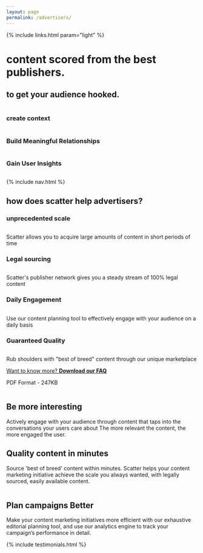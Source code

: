 ```yaml
---
layout: page
permalink: /advertisers/
---
```


<!-- hero -->
<div id="hero" class="hero hero__bg hero__advertisers">
  <div class="hero-a">
    <div class="container">
      <div class="row header-trans">
        {% include links.html param="light" %}
      </div>
      <div class="hero-content tac">
        <h1 class="hd-1 mt">content scored from the best publishers.</h1>
      </div>
    </div>
  </div>
  <div class="hero-b tac">
    <h2 class="hd-1">to get your audience hooked.</h2>
    <div class="breathe">
      <img src="{{ site.baseurl }}/img/hero-scatter-logo.png" alt="">
    </div>
    <div class="row">
      <div class="col-md-4 tac">
        <img src="{{ site.baseurl }}/img/i-context.png" alt="">
        <h3 class="hd-3">create context</h3>
      </div>
      <div class="col-md-4 tac">
        <img src="{{ site.baseurl }}/img/i-relationships.png" alt="">
        <h3 class="hd-3">Build Meaningful Relationships</h3>
      </div>
      <div class="col-md-4 tac">
        <img src="{{ site.baseurl }}/img/i-insights.png" alt="">
        <h3 class="hd-3">Gain User Insights</h3>
      </div>
    </div>
    <div class="skip tac">
      <a href="#content"><img src="{{ site.baseurl }}/img/i-arrow.png" alt=""></a>
    </div>
  </div>
</div>
<!-- /hero -->

{% include nav.html %}

<div id="advertisers" class="section">
  <div class="container">
    <h2 class="hd-2 tac">how does scatter help advertisers?</h2>
    <div class="row breathe">
      <div class="col-md-3">
        <div class="tac">
          <h3 class="hd-3">unprecedented scale</h3>
          <img src="{{ site.baseurl }}/img/i-time.png" alt="">
          <p class="brief-text">Scatter allows you to acquire large amounts of content in short periods of time</p>
        </div>
      </div>
      <div class="col-md-3">
        <div class="tac">
          <h3 class="hd-3">Legal sourcing</h3>
          <img src="{{ site.baseurl }}/img/i-legal.png" alt="">
          <p class="brief-text">Scatter's publisher network gives you a steady stream of 100% legal content</p>
        </div>
      </div>
      <div class="col-md-3">
        <div class="tac">
          <h3 class="hd-3">Daily Engagement</h3>
          <img src="{{ site.baseurl }}/img/i-engagement.png" alt="">
          <p class="brief-text">Use our content planning tool to effectively engage with your audience on a daily basis</p>
        </div>
      </div>
      <div class="col-md-3">
        <div class="tac">
          <h3 class="hd-3">Guaranteed Quality</h3>
          <img src="{{ site.baseurl }}/img/i-quality.png" alt="">
          <p class="brief-text">Rub shoulders with "best of breed" content through our unique marketplace</p>
        </div>
      </div>
    </div>
    <div class="tac">
      <p><a href="{{ site.baseurl }}/files/scatter-advertiser-faqs.pdf" class="btn btn-action">Want to know more? <b>Download our FAQ</b></a></p>
      <p>PDF Format - 247KB</p>
    </div>
  </div>
</div>

<div id="features">
  <div class="feature feature-gray">
    <div class="container">
      <div class="row">
        <div class="col-md-4">
          <img src="{{ site.baseurl }}/img/feature-dashboard.jpg" alt="">
        </div>
        <div class="col-md-8">
          <div class="feature-content">
            <h2 class="hd-2">Be more interesting</h2>
            <p class="brief-text">Actively engage with your audience through content that taps into the conversations your users care about The more relevant the content, the more engaged the user.</p>
          </div>
        </div>
      </div>
    </div>
  </div>
  <div class="feature feature-alt">
    <div class="container">
      <div class="row">
        <div class="col-md-8">
          <div class="feature-content">
            <h2 class="hd-2">Quality content in minutes</h2>
            <p class="brief-text">Source 'best of breed' content within minutes. Scatter helps your content marketing initiative achieve the scale you always wanted, with legally sourced, easily available content.</p>
          </div>
        </div>
        <div class="col-md-4">
          <img src="{{ site.baseurl }}/img/feature-calendar.jpg" alt="">
        </div>
      </div>
    </div>
  </div>
  <div class="feature feature-gray">
    <div class="container">
      <div class="row">
        <div class="col-md-4">
          <img src="{{ site.baseurl }}/img/feature-searchresult.jpg" alt="">
        </div>
        <div class="col-md-8">
          <div class="feature-content">
            <h2 class="hd-2">Plan campaigns Better</h2>
            <p class="brief-text">Make your content marketing initiatives more efficient with our exhaustive editorial planning tool, and use our analytics engine to track your campaign’s performance in detail.</p>
          </div>
        </div>
      </div>
    </div>
  </div>
</div>

{% include testimonials.html %}